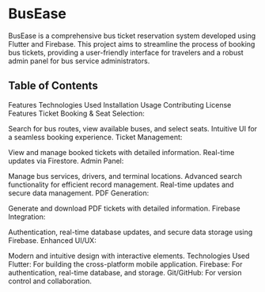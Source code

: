 # BusEase
BusEase is a comprehensive bus ticket reservation system developed using Flutter and Firebase. This project aims to streamline the process of booking bus tickets, providing a user-friendly interface for travelers and a robust admin panel for bus service administrators.

## Table of Contents
Features
Technologies Used
Installation
Usage
Contributing
License
Features
Ticket Booking & Seat Selection:

Search for bus routes, view available buses, and select seats.
Intuitive UI for a seamless booking experience.
Ticket Management:

View and manage booked tickets with detailed information.
Real-time updates via Firestore.
Admin Panel:

Manage bus services, drivers, and terminal locations.
Advanced search functionality for efficient record management.
Real-time updates and secure data management.
PDF Generation:

Generate and download PDF tickets with detailed information.
Firebase Integration:

Authentication, real-time database updates, and secure data storage using Firebase.
Enhanced UI/UX:

Modern and intuitive design with interactive elements.
Technologies Used
Flutter: For building the cross-platform mobile application.
Firebase: For authentication, real-time database, and storage.
Git/GitHub: For version control and collaboration.
